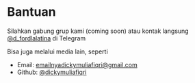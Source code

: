 # Bantuan

Silahkan gabung grup kami (coming soon) atau kontak langsung [@d_fordlalatina](https://t.me/d_fordlalatina) di Telegram

Bisa juga melalui media lain, seperti

- Email: emailnyadickymuliafiqri@gmail.com
- Github: [@dickymuliafiqri](https://github.com/dickymuliafiqri)
